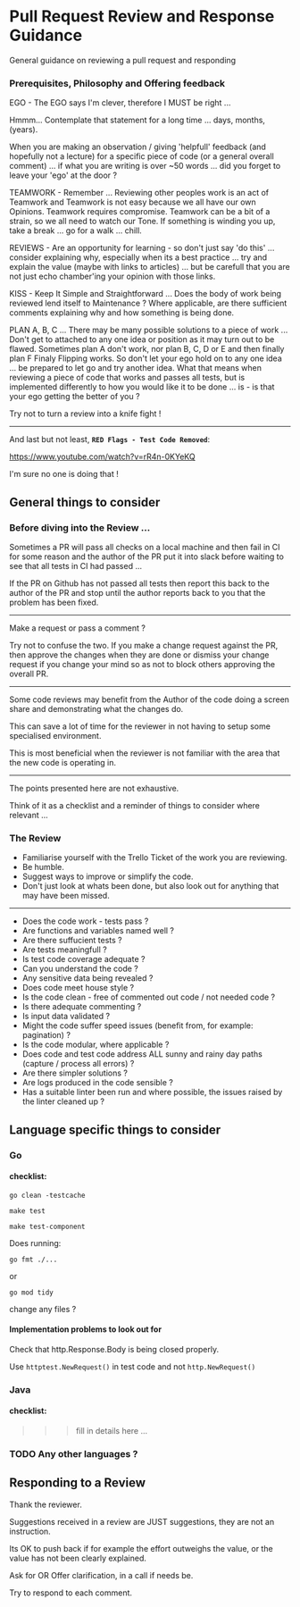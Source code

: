 Pull Request Review and Response Guidance
=========================================

General guidance on reviewing a pull request and responding

### Prerequisites, Philosophy and Offering feedback

EGO - The EGO says I'm clever, therefore I MUST be right ...

Hmmm... Contemplate that statement for a long time ... days, months, (years).

When you are making an observation / giving 'helpfull' feedback (and hopefully not a lecture) for a specific piece of code (or a general overall comment) ... if what you are writing is over ~50 words ... did you forget to leave your 'ego' at the door ?

TEAMWORK - Remember ... Reviewing other peoples work is an act of Teamwork and Teamwork is not easy because we all have our own Opinions. Teamwork requires compromise. Teamwork can be a bit of a strain, so we all need to watch our Tone. If something is winding you up, take a break ... go for a walk ... chill.

REVIEWS - Are an opportunity for learning - so don't just say 'do this' ... consider explaining why, especially when its a best practice ... try and explain the value (maybe with links to articles) ... but be carefull that you are not just echo chamber'ing your opinion with those links.

KISS - Keep It Simple and Straightforward ... Does the body of work being reviewed lend itself to Maintenance ? Where applicable, are there sufficient comments explaining why and how something is being done.

PLAN A, B, C ... There may be many possible solutions to a piece of work ... Don't get to attached to any one idea or position as it may turn out to be flawed. Sometimes plan A don't work, nor plan B, C, D or E and then finally plan F Finaly Flipping works. So don't let your ego hold on to any one idea ... be prepared to let go and try another idea. What that means when reviewing a piece of code that works and passes all tests, but is implemented differently to how you would like it to be done ... is - is that your ego getting the better of you ?

Try not to turn a review into a knife fight !

---
And last but not least, **`RED Flags - Test Code Removed`**:

https://www.youtube.com/watch?v=rR4n-0KYeKQ

I'm sure no one is doing that !

## General things to consider

### Before diving into the Review ...

Sometimes a PR will pass all checks on a local machine and then fail in CI for some reason and the author of the PR put it into slack before waiting to see that all tests in CI had passed ...

If the PR on Github has not passed all tests then report this back to the author of the PR and stop until the author reports back to you that the problem has been fixed.

---
Make a request or pass a comment ?

Try not to confuse the two. If you make a change request against the PR, then approve the changes when they are done or dismiss your change request if you change your mind so as not to block others approving the overall PR.

---
Some code reviews may benefit from the Author of the code doing a screen share and demonstrating what the changes do.

This can save a lot of time for the reviewer in not having to setup some specialised environment.

This is most beneficial when the reviewer is not familiar with the area that the new code is operating in.

---
The points presented here are not exhaustive.

Think of it as a checklist and a reminder of things to consider where relevant ...

### The Review

- Familiarise yourself with the Trello Ticket of the work you are reviewing.
- Be humble.
- Suggest ways to improve or simplify the code.
- Don't just look at whats been done, but also look out for anything that may have been missed.
---
- Does the code work - tests pass ?
- Are functions and variables named well ?
- Are there suffucient tests ?
- Are tests meaningfull ?
- Is test code coverage adequate ?
- Can you understand the code ?
- Any sensitive data being revealed ?
- Does code meet house style ?
- Is the code clean - free of commented out code / not needed code ?
- Is there adequate commenting ?
- Is input data validated ?
- Might the code suffer speed issues (benefit from, for example: pagination) ?
- Is the code modular, where applicable ?
- Does code and test code address ALL sunny and rainy day paths (capture / process all errors) ?
- Are there simpler solutions ?
- Are logs produced in the code sensible ?
- Has a suitable linter been run and where possible, the issues raised by the linter cleaned up ?

## Language specific things to consider

### Go

#### checklist:

```shell
go clean -testcache

make test

make test-component
```

Does running:
```shell
go fmt ./...
```
or
```shell
go mod tidy
```
change any files ?

#### Implementation problems to look out for

Check that http.Response.Body is being closed properly.

Use `httptest.NewRequest()` in test code and not `http.NewRequest()`

### Java

#### checklist:

>>>fill in details here ...

### TODO Any other languages ?

## Responding to a Review

Thank the reviewer.

Suggestions received in a review are JUST suggestions, they are not an instruction.

Its OK to push back if for example the effort outweighs the value, or the value has not been clearly explained.

Ask for OR Offer clarification, in a call if needs be.

Try to respond to each comment.
